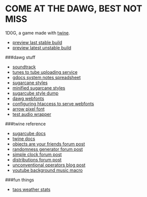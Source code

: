 COME AT THE DAWG, BEST NOT MISS
==========

1D0G, a game made with <a href="http://twinery.org/">twine</a>. 

- <a href="http://htmlpreview.github.io/?https://github.com/shuuki/1dog-twine/blob/master/v2/index.html">preview last stable build</a>
- <a href="http://htmlpreview.github.io/?https://github.com/shuuki/1dog-twine/blob/master/v3/index.html">preview latest unstable build</a>

###dawg stuff
- <a href="http://www.youtube.com/playlist?list=PLW7aGUgODBVZdqTs-HTPTtqvCLL80PL7t">soundtrack</a>
 - <a href="http://www.tunestotube.com/">tunes to tube uploading service</a> 
- <a href="https://docs.google.com/spreadsheets/d/1C0iNMtiu_K4ef8i1-59mJp2KN7WlEbf_LwtkkoEMim8">gdocs system notes spreadsheet</a>
- <a href="http://codepen.io/somethingformed/pen/xbxNmx">sugarcane styles</a>
- <a href="http://codepen.io/somethingformed/pen/XJXYMM">minified sugarcane styles</a>
- <a href="http://codepen.io/somethingformed/pen/myeLpL">sugarcube style dump</a>
- <a href="http://www.oxru.in/remote/dawg-webfonts/styles.css">dawg webfonts</a>
 - <a href="http://davidwalsh.name/cdn-fonts">configuring htaccess to serve webfonts</a>
 - <a href="http://www.dafont.com/pixarrows.font">arrow pixel font</a> 
- <a href="http://codepen.io/somethingformed/pen/JoYPZw">test audio wrapper</a>

###twine reference
- <a href="http://www.motoslave.net/sugarcube/docs/">sugarcube docs</a>
- <a href="http://twinery.org/wiki/start">twine docs</a>
 - <a href="http://twinery.org/forum/index.php/topic,1516.0.html">objects are your friends forum post</a>
 - <a href="http://twinery.org/forum/index.php/topic,1970.msg5380.html#msg5380">randomness generator forum post</a>
 - <a href="http://twinery.org/forum/index.php/topic,1861.msg4939.html#msg4939">simple clock forum post</a>
 - <a href="http://twinery.org/forum/index.php/topic,2063.0.html">distributions forum post</a>
- <a href="http://www.glorioustrainwrecks.com/node/5081">unconventional operators blog post</a>
- <a href="http://www.glorioustrainwrecks.com/node/5475">youtube background music macro</a>

###fun things
- <a href="http://alltowndata.com/living-in/Taos-New-Mexico">taos weather stats</a>
